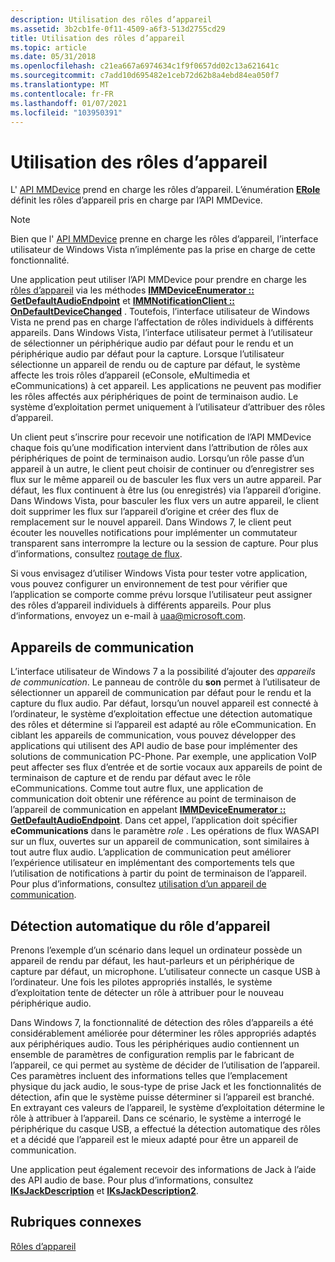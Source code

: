 ```yaml
---
description: Utilisation des rôles d’appareil
ms.assetid: 3b2cb1fe-0f11-4509-a6f3-513d2755cd29
title: Utilisation des rôles d’appareil
ms.topic: article
ms.date: 05/31/2018
ms.openlocfilehash: c21ea667a6974634c1f9f0657dd02c13a621641c
ms.sourcegitcommit: c7add10d695482e1ceb72d62b8a4ebd84ea050f7
ms.translationtype: MT
ms.contentlocale: fr-FR
ms.lasthandoff: 01/07/2021
ms.locfileid: "103950391"
---
```

# <a name="working-with-device-roles"></a>Utilisation des rôles d’appareil

L' [API MMDevice](mmdevice-api.md) prend en charge les rôles d’appareil. L’énumération [**ERole**](/windows/win32/api/mmdeviceapi/ne-mmdeviceapi-erole) définit les rôles d’appareil pris en charge par l’API MMDevice.

> [!Note]  
> Bien que l' [API MMDevice](mmdevice-api.md) prenne en charge les rôles d’appareil, l’interface utilisateur de Windows Vista n’implémente pas la prise en charge de cette fonctionnalité.

 

Une application peut utiliser l’API MMDevice pour prendre en charge les [rôles d’appareil](device-roles.md) via les méthodes [**IMMDeviceEnumerator :: GetDefaultAudioEndpoint**](/windows/desktop/api/Mmdeviceapi/nf-mmdeviceapi-immdeviceenumerator-getdefaultaudioendpoint) et [**IMMNotificationClient :: OnDefaultDeviceChanged**](/windows/desktop/api/Mmdeviceapi/nf-mmdeviceapi-immnotificationclient-ondefaultdevicechanged) . Toutefois, l’interface utilisateur de Windows Vista ne prend pas en charge l’affectation de rôles individuels à différents appareils. Dans Windows Vista, l’interface utilisateur permet à l’utilisateur de sélectionner un périphérique audio par défaut pour le rendu et un périphérique audio par défaut pour la capture. Lorsque l’utilisateur sélectionne un appareil de rendu ou de capture par défaut, le système affecte les trois rôles d’appareil (eConsole, eMultimedia et eCommunications) à cet appareil. Les applications ne peuvent pas modifier les rôles affectés aux périphériques de point de terminaison audio. Le système d’exploitation permet uniquement à l’utilisateur d’attribuer des rôles d’appareil.

Un client peut s’inscrire pour recevoir une notification de l’API MMDevice chaque fois qu’une modification intervient dans l’attribution de rôles aux périphériques de point de terminaison audio. Lorsqu’un rôle passe d’un appareil à un autre, le client peut choisir de continuer ou d’enregistrer ses flux sur le même appareil ou de basculer les flux vers un autre appareil. Par défaut, les flux continuent à être lus (ou enregistrés) via l’appareil d’origine. Dans Windows Vista, pour basculer les flux vers un autre appareil, le client doit supprimer les flux sur l’appareil d’origine et créer des flux de remplacement sur le nouvel appareil. Dans Windows 7, le client peut écouter les nouvelles notifications pour implémenter un commutateur transparent sans interrompre la lecture ou la session de capture. Pour plus d’informations, consultez [routage de flux](stream-routing.md).

Si vous envisagez d’utiliser Windows Vista pour tester votre application, vous pouvez configurer un environnement de test pour vérifier que l’application se comporte comme prévu lorsque l’utilisateur peut assigner des rôles d’appareil individuels à différents appareils. Pour plus d‘informations, envoyez un e-mail à uaa@microsoft.com.

## <a name="communication-devices"></a>Appareils de communication

L’interface utilisateur de Windows 7 a la possibilité d’ajouter des *appareils de communication*. Le panneau de contrôle du **son** permet à l’utilisateur de sélectionner un appareil de communication par défaut pour le rendu et la capture du flux audio. Par défaut, lorsqu’un nouvel appareil est connecté à l’ordinateur, le système d’exploitation effectue une détection automatique des rôles et détermine si l’appareil est adapté au rôle eCommunication. En ciblant les appareils de communication, vous pouvez développer des applications qui utilisent des API audio de base pour implémenter des solutions de communication PC-Phone. Par exemple, une application VoIP peut affecter ses flux d’entrée et de sortie vocaux aux appareils de point de terminaison de capture et de rendu par défaut avec le rôle eCommunications. Comme tout autre flux, une application de communication doit obtenir une référence au point de terminaison de l’appareil de communication en appelant [**IMMDeviceEnumerator :: GetDefaultAudioEndpoint**](/windows/desktop/api/Mmdeviceapi/nf-mmdeviceapi-immdeviceenumerator-getdefaultaudioendpoint). Dans cet appel, l’application doit spécifier **eCommunications** dans le paramètre *role* . Les opérations de flux WASAPI sur un flux, ouvertes sur un appareil de communication, sont similaires à tout autre flux audio. L’application de communication peut améliorer l’expérience utilisateur en implémentant des comportements tels que l’utilisation de notifications à partir du point de terminaison de l’appareil. Pour plus d’informations, consultez [utilisation d’un appareil de communication](using-the-communication-device.md).

## <a name="automatic-device-role-detection"></a>Détection automatique du rôle d’appareil

Prenons l’exemple d’un scénario dans lequel un ordinateur possède un appareil de rendu par défaut, les haut-parleurs et un périphérique de capture par défaut, un microphone. L’utilisateur connecte un casque USB à l’ordinateur. Une fois les pilotes appropriés installés, le système d’exploitation tente de détecter un rôle à attribuer pour le nouveau périphérique audio.

Dans Windows 7, la fonctionnalité de détection des rôles d’appareils a été considérablement améliorée pour déterminer les rôles appropriés adaptés aux périphériques audio. Tous les périphériques audio contiennent un ensemble de paramètres de configuration remplis par le fabricant de l’appareil, ce qui permet au système de décider de l’utilisation de l’appareil. Ces paramètres incluent des informations telles que l’emplacement physique du jack audio, le sous-type de prise Jack et les fonctionnalités de détection, afin que le système puisse déterminer si l’appareil est branché. En extrayant ces valeurs de l’appareil, le système d’exploitation détermine le rôle à attribuer à l’appareil. Dans ce scénario, le système a interrogé le périphérique du casque USB, a effectué la détection automatique des rôles et a décidé que l’appareil est le mieux adapté pour être un appareil de communication.

Une application peut également recevoir des informations de Jack à l’aide des API audio de base. Pour plus d’informations, consultez [**IKsJackDescription**](/windows/desktop/api/Devicetopology/nn-devicetopology-iksjackdescription) et [**IKsJackDescription2**](/windows/desktop/api/Devicetopology/nn-devicetopology-iksjackdescription2).

## <a name="related-topics"></a>Rubriques connexes

<dl> <dt>

[Rôles d’appareil](device-roles.md)
</dt> </dl>

 

 



